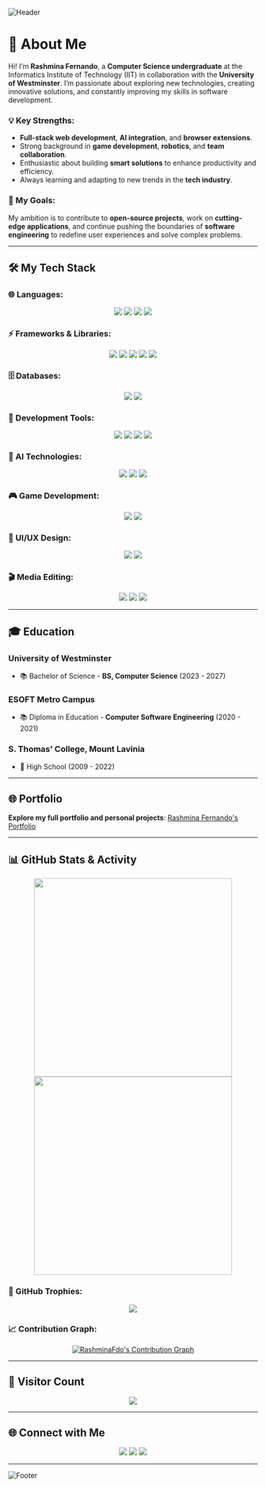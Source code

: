 ![Header](https://capsule-render.vercel.app/api?type=waving&color=gradient&height=200&section=header&text=Hi!%20I'm%20Rashmina%20Fernando%20👋&fontSize=40&fontAlignY=35)

# 🌟 About Me
Hi! I’m **Rashmina Fernando**, a **Computer Science undergraduate** at the Informatics Institute of Technology (IIT) in collaboration with the **University of Westminster**. I’m passionate about exploring new technologies, creating innovative solutions, and constantly improving my skills in software development.

### 💡 Key Strengths:
- **Full-stack web development**, **AI integration**, and **browser extensions**.
- Strong background in **game development**, **robotics**, and **team collaboration**.
- Enthusiastic about building **smart solutions** to enhance productivity and efficiency.
- Always learning and adapting to new trends in the **tech industry**.

### 🚀 My Goals:
My ambition is to contribute to **open-source projects**, work on **cutting-edge applications**, and continue pushing the boundaries of **software engineering** to redefine user experiences and solve complex problems.

---

## 🛠️ My Tech Stack

### 🌐 Languages:
<p align="center">
  <img src="https://img.shields.io/badge/JavaScript-Advanced-F7DF1E?style=for-the-badge&logo=javascript&logoColor=black">
  <img src="https://img.shields.io/badge/HTML/CSS-Expert-E34F26?style=for-the-badge&logo=html5&logoColor=white">
  <img src="https://img.shields.io/badge/Python-Proficient-3776AB?style=for-the-badge&logo=python&logoColor=white">
  <img src="https://img.shields.io/badge/Java-Intermediate-ED8B00?style=for-the-badge&logo=java&logoColor=white">
</p>

### ⚡ Frameworks & Libraries:
<p align="center">
  <img src="https://img.shields.io/badge/React-Advanced-61DAFB?style=for-the-badge&logo=react&logoColor=black">
  <img src="https://img.shields.io/badge/Spring%20Boot-Intermediate-6DB33F?style=for-the-badge&logo=spring&logoColor=white">
  <img src="https://img.shields.io/badge/Tailwind%20CSS-Advanced-38B2AC?style=for-the-badge&logo=tailwindcss&logoColor=white">
  <img src="https://img.shields.io/badge/Styled%20Components-Advanced-DB7093?style=for-the-badge&logo=styled-components&logoColor=white">
  <img src="https://img.shields.io/badge/Axios-Advanced-5A29E1?style=for-the-badge&logo=axios&logoColor=white">
</p>

### 🗄️ Databases:
<p align="center">
  <img src="https://img.shields.io/badge/Firebase-Proficient-FFCA28?style=for-the-badge&logo=firebase&logoColor=black">
  <img src="https://img.shields.io/badge/Supabase-Intermediate-3E4B7B?style=for-the-badge&logo=supabase&logoColor=white">
</p>

### 🔧 Development Tools:
<p align="center">
  <img src="https://img.shields.io/badge/Git-Advanced-F05032?style=for-the-badge&logo=git&logoColor=white">
  <img src="https://img.shields.io/badge/GitHub-Advanced-181717?style=for-the-badge&logo=github&logoColor=white">
  <img src="https://img.shields.io/badge/Cursor%20AI-Advanced-0F74A2?style=for-the-badge&logo=cursorai&logoColor=white">
  <img src="https://img.shields.io/badge/Lovable-Proficient-F2A900?style=for-the-badge&logo=lovable&logoColor=white">
</p>

### 🤖 AI Technologies:
<p align="center">
  <img src="https://img.shields.io/badge/GPT--4%20/LLMs-Advanced-4C4C4C?style=for-the-badge&logo=openai&logoColor=white">
  <img src="https://img.shields.io/badge/Hugging%20Face-Intermediate-F0A1D8?style=for-the-badge&logo=huggingface&logoColor=white">
  <img src="https://img.shields.io/badge/Prompt%20Engineering-Certified-35C3F1?style=for-the-badge&logo=chatgpt&logoColor=white">
</p>

### 🎮 Game Development:
<p align="center">
  <img src="https://img.shields.io/badge/Unreal%20Engine-Intermediate-0E1128?style=for-the-badge&logo=unrealengine&logoColor=white">
  <img src="https://img.shields.io/badge/Fab%20Libraries-Proficient-8C8C8C?style=for-the-badge&logo=unrealengine&logoColor=white">
</p>

### 🎨 UI/UX Design:
<p align="center">
  <img src="https://img.shields.io/badge/Figma-Proficient-F24E1E?style=for-the-badge&logo=figma&logoColor=white">
  <img src="https://img.shields.io/badge/Canva-Advanced-38B2AC?style=for-the-badge&logo=canva&logoColor=white">
</p>

### 🎬 Media Editing:
<p align="center">
  <img src="https://img.shields.io/badge/Photoshop-Intermediate-0078D4?style=for-the-badge&logo=adobephotoshop&logoColor=white">
  <img src="https://img.shields.io/badge/After%20Effects-Intermediate-9999FF?style=for-the-badge&logo=adobeaftereffects&logoColor=white">
  <img src="https://img.shields.io/badge/CapCut-Advanced-F1C40F?style=for-the-badge&logo=capcut&logoColor=black">
</p>

---

## 🎓 Education
### **University of Westminster**
- 📚 Bachelor of Science - **BS, Computer Science** (2023 - 2027)

### **ESOFT Metro Campus**
- 📚 Diploma in Education - **Computer Software Engineering** (2020 - 2021)

### **S. Thomas' College, Mount Lavinia**
- 🏫 High School (2009 - 2022)

---

## 🌐 Portfolio
**Explore my full portfolio and personal projects**: [Rashmina Fernando's Portfolio](https://rashmina.site)

---

## 📊 GitHub Stats & Activity
<p align="center">
  <img src="https://github-readme-stats.vercel.app/api?username=RashminaFdo&show_icons=true&theme=radical&count_private=true" width="400">
  <img src="https://github-readme-streak-stats.herokuapp.com?user=RashminaFdo&theme=radical&hide_border=true&date_format=M%20j%5B%2C%20Y%5D" width="400">
</p>

### 🏅 GitHub Trophies:
<p align="center">
  <img src="https://github-profile-trophy.vercel.app/?username=RashminaFdo&theme=radical&row=1&column=7">
</p>

### 📈 Contribution Graph:
<p align="center">
  <a href="https://github.com/RashminaFdo">
    <img src="https://github-readme-activity-graph.vercel.app/graph?username=RashminaFdo&theme=github-dark&hide_border=true" alt="RashminaFdo's Contribution Graph" />
  </a>
</p>

---

## 🌟 Visitor Count
<p align="center">
  <img src="https://komarev.com/ghpvc/?username=RashminaFdo&style=for-the-badge&color=blueviolet&label=Visitors">
</p>

---

## 🌐 Connect with Me
<p align="center">
  <a href="https://www.linkedin.com/in/rashminafernando/"><img src="https://img.shields.io/badge/LinkedIn-0077B5?style=for-the-badge&logo=linkedin&logoColor=white"></a>
  <a href="https://www.instagram.com/rashmina.fernando/"><img src="https://img.shields.io/badge/Instagram-E4405F?style=for-the-badge&logo=instagram&logoColor=white"></a>
  <a href="https://github.com/RashminaFdo"><img src="https://img.shields.io/badge/GitHub-100000?style=for-the-badge&logo=github&logoColor=white"></a>
</p>

---

![Footer](https://capsule-render.vercel.app/api?type=waving&color=gradient&height=150&section=footer&text=Thanks%20for%20Visiting!%20🚀&fontSize=20&fontAlignY=45)
